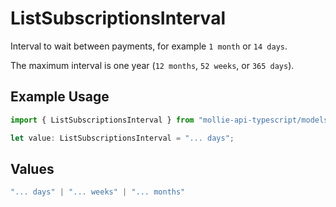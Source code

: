 # ListSubscriptionsInterval

Interval to wait between payments, for example `1 month` or `14 days`.

The maximum interval is one year (`12 months`, `52 weeks`, or `365 days`).

## Example Usage

```typescript
import { ListSubscriptionsInterval } from "mollie-api-typescript/models/operations";

let value: ListSubscriptionsInterval = "... days";
```

## Values

```typescript
"... days" | "... weeks" | "... months"
```